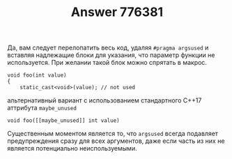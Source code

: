 ﻿---
title: "Answer 776381"
se.owner.user_id: 272035
se.owner.display_name: "user7860670"
se.owner.link: "https://ru.stackoverflow.com/users/272035/user7860670"
se.answer_id: 776381
se.question_id: 776377
se.post_type: answer
se.score: 2
se.is_accepted: True
---
<p>Да, вам следует перелопатить весь код, удаляя <code>#pragma argsused</code> и вставляя надлежащие блоки для указания, что параметр функции не используется. При желании такой блок можно спрятать в макрос.</p>

<pre><code>void foo(int value)
{
    static_cast&lt;void&gt;(value); // not used
</code></pre>

<p>альтернативный вариант c использованием стандартного C++17 аттрибута <code>maybe_unused</code></p>

<pre><code>void foo([[maybe_unused]] int value)
</code></pre>

<p>Существенным моментом является то, что <code>argsused</code> всегда подавляет предупреждения сразу для всех аргументов, даже если часть из них не является потенциально неиспользуемыми.</p>
